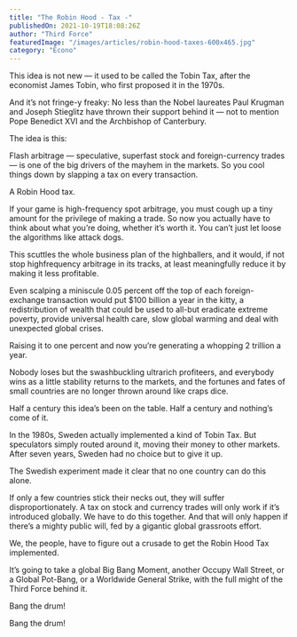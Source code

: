 ```yaml
---
title: "The Robin Hood - Tax -"
publishedOn: 2021-10-19T18:08:26Z
author: "Third Force"
featuredImage: "/images/articles/robin-hood-taxes-600x465.jpg"
category: "Econo"
---
```


This idea is not new — it used to be called the Tobin Tax, after the economist James Tobin, who first proposed it in the 1970s.

And it’s not fringe-y freaky: No less than the Nobel laureates Paul Krugman and Joseph Stieglitz have thrown their support behind it — not to mention Pope Benedict XVI and the Archbishop of Canterbury.

The idea is this:

Flash arbitrage — speculative, superfast stock and foreign-currency trades — is one of the big drivers of the mayhem in the markets. So you cool things down by slapping a tax on every transaction.

A Robin Hood tax.

If your game is high-frequency spot arbitrage, you must cough up a tiny amount for the privilege of making a trade. So now you actually have to think about what you’re doing, whether it’s worth it. You can’t just let loose the algorithms like attack dogs.

This scuttles the whole business plan of the highballers, and it would, if not stop highfrequency arbitrage in its tracks, at least meaningfully reduce it by making it less profitable.

Even scalping a miniscule 0.05 percent off the top of each foreign-exchange transaction would put $100 billion a year in the kitty, a redistribution of wealth that could be used to all-but eradicate extreme poverty, provide universal health care, slow global warming and deal with unexpected global crises.

Raising it to one percent and now you’re generating a whopping 2 trillion a year.

Nobody loses but the swashbuckling ultrarich profiteers, and everybody wins as a little stability returns to the markets, and the fortunes and fates of small countries are no longer thrown around like craps dice.

Half a century this idea’s been on the table. Half a century and nothing’s come of it.

In the 1980s, Sweden actually implemented a kind of Tobin Tax. But speculators simply routed around it, moving their money to other markets. After seven years, Sweden had no choice but to give it up.

The Swedish experiment made it clear that no one country can do this alone.

If only a few countries stick their necks out, they will suffer disproportionately. A tax on stock and currency trades will only work if it’s introduced globally. We have to do this together. And that will only happen if there’s a mighty public will, fed by a gigantic global grassroots effort.

We, the people, have to figure out a crusade to get the Robin Hood Tax implemented.

It’s going to take a global Big Bang Moment, another Occupy Wall Street, or a Global Pot-Bang, or a Worldwide General Strike, with the full might of the Third Force behind it.

Bang the drum!

Bang the drum!
